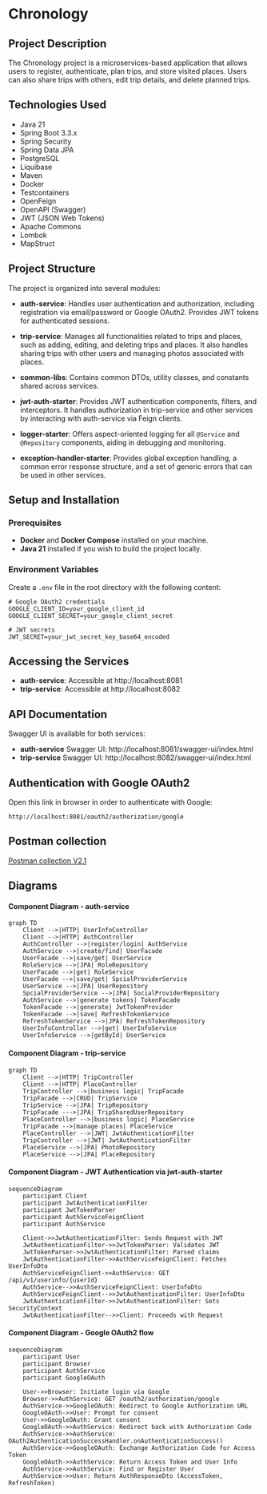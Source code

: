 # Chronology

## Project Description

The Chronology project is a microservices-based application that allows users to register, authenticate, plan trips, and store visited places. Users can also share trips with others, edit trip details, and delete planned trips.

## Technologies Used

- Java 21
- Spring Boot 3.3.x
- Spring Security
- Spring Data JPA
- PostgreSQL
- Liquibase
- Maven
- Docker
- Testcontainers
- OpenFeign
- OpenAPI (Swagger)
- JWT (JSON Web Tokens)
- Apache Commons
- Lombok
- MapStruct

## Project Structure

The project is organized into several modules:

- **auth-service**: Handles user authentication and authorization, including registration via email/password or Google OAuth2. Provides JWT tokens for authenticated sessions.

- **trip-service**: Manages all functionalities related to trips and places, such as adding, editing, and deleting trips and places. It also handles sharing trips with other users and managing photos associated with places.

- **common-libs**: Contains common DTOs, utility classes, and constants shared across services.

- **jwt-auth-starter**: Provides JWT authentication components, filters, and interceptors. It handles authorization in trip-service and other services by interacting with auth-service via Feign clients.

- **logger-starter**: Offers aspect-oriented logging for all `@Service` and `@Repository` components, aiding in debugging and monitoring.

- **exception-handler-starter**: Provides global exception handling, a common error response structure, and a set of generic errors that can be used in other services.

## Setup and Installation

### Prerequisites

- **Docker** and **Docker Compose** installed on your machine.
- **Java 21** installed if you wish to build the project locally.

### Environment Variables

Create a `.env` file in the root directory with the following content:

```dotenv
# Google OAuth2 credentials
GOOGLE_CLIENT_ID=your_google_client_id
GOOGLE_CLIENT_SECRET=your_google_client_secret

# JWT secrets
JWT_SECRET=your_jwt_secret_key_base64_encoded
```

## Accessing the Services

- **auth-service**: Accessible at http://localhost:8081
- **trip-service**: Accessible at http://localhost:8082

## API Documentation

Swagger UI is available for both services:

- **auth-service** Swagger UI: http://localhost:8081/swagger-ui/index.html
- **trip-service** Swagger UI: http://localhost:8082/swagger-ui/index.html

## Authentication with Google OAuth2

Open this link in browser in order to authenticate with Google:
```
http://localhost:8081/oauth2/authorization/google
```

## Postman collection

[Postman collection V2.1](postman_collection.json)

## Diagrams

#### Component Diagram - auth-service

``` mermaid
graph TD
    Client -->|HTTP| UserInfoController
    Client -->|HTTP| AuthController
    AuthController -->|register/login| AuthService
    AuthService -->|create/find| UserFacade
    UserFacade -->|save/get| UserService
    RoleService -->|JPA| RoleRepository
    UserFacade -->|get| RoleService
    UserFacade -->|save/get| SpcialProviderService
    UserService -->|JPA| UserRepository
    SpcialProviderService -->|JPA| SocialProviderRepository
    AuthService -->|generate tokens| TokenFacade
    TokenFacade -->|generate| JwtTokenProvider
    TokenFacade -->|save| RefreshTokenService
    RefreshTokenService -->|JPA| RefreshTokenRepository
    UserInfoController -->|get| UserInfoService
    UserInfoService -->|getById| UserService
```

#### Component Diagram - trip-service

``` mermaid
graph TD
    Client -->|HTTP| TripController
    Client -->|HTTP| PlaceController
    TripController -->|business logic| TripFacade
    TripFacade -->|CRUD| TripService
    TripService -->|JPA| TripRepository
    TripFacade --->|JPA| TripSharedUserRepository
    PlaceController -->|business logic| PlaceService
    TripFacade -->|manage places| PlaceService
    PlaceController -->|JWT| JwtAuthenticationFilter
    TripController -->|JWT| JwtAuthenticationFilter
    PlaceService -->|JPA| PhotoRepository
    PlaceService -->|JPA| PlaceRepository
```

#### Component Diagram - JWT Authentication via jwt-auth-starter
``` mermaid
sequenceDiagram
    participant Client
    participant JwtAuthenticationFilter
    participant JwtTokenParser
    participant AuthServiceFeignClient
    participant AuthService

    Client->>JwtAuthenticationFilter: Sends Request with JWT
    JwtAuthenticationFilter->>JwtTokenParser: Validates JWT
    JwtTokenParser->>JwtAuthenticationFilter: Parsed claims
    JwtAuthenticationFilter->>AuthServiceFeignClient: Fetches UserInfoDto
    AuthServiceFeignClient->>AuthService: GET /api/v1/userinfo/{userId}
    AuthService-->>AuthServiceFeignClient: UserInfoDto
    AuthServiceFeignClient-->>JwtAuthenticationFilter: UserInfoDto
    JwtAuthenticationFilter->>JwtAuthenticationFilter: Sets SecurityContext
    JwtAuthenticationFilter-->>Client: Proceeds with Request
```

#### Component Diagram - Google OAuth2 flow
``` mermaid
sequenceDiagram
    participant User
    participant Browser
    participant AuthService
    participant GoogleOAuth

    User->>Browser: Initiate login via Google
    Browser->>AuthService: GET /oauth2/authorization/google
    AuthService->>GoogleOAuth: Redirect to Google Authorization URL
    GoogleOAuth->>User: Prompt for consent
    User->>GoogleOAuth: Grant consent
    GoogleOAuth->>AuthService: Redirect back with Authorization Code
    AuthService->>AuthService: OAuth2AuthenticationSuccessHandler.onAuthenticationSuccess()
    AuthService->>GoogleOAuth: Exchange Authorization Code for Access Token
    GoogleOAuth->>AuthService: Return Access Token and User Info
    AuthService->>AuthService: Find or Register User
    AuthService->>User: Return AuthResponseDto (AccessToken, RefreshToken)
```